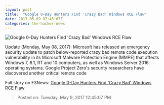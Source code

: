 ```yaml
---
layout: post
title:  "Google 0-Day Hunters Find 'Crazy Bad' Windows RCE Flaw"
date: 2017-05-09 07:45:07Z
categories: the-hacker-news
---
```


![Google 0-Day Hunters Find 'Crazy Bad' Windows RCE Flaw](https://3.bp.blogspot.com/-eA4mUrxsfY8/WRBKbTlSeII/AAAAAAAAsgw/oPyhjYZhbxMhNZY9cI4s2pXo-827sFcsQCLcB/s1600/windows-zero-day-remote-code-execution-exploit.png)

Update (Monday, May 08, 2017): Microsoft has released an emergency security update to patch below-reported crazy bad remote code execution vulnerability in its Microsoft Malware Protection Engine (MMPE) that affects Windows 7, 8.1, RT and 10 computers, as well as Windows Server 2016 operating systems. Google Project Zero's security researchers have discovered another critical remote code


Full story on F3News: [Google 0-Day Hunters Find 'Crazy Bad' Windows RCE Flaw](http://www.f3nws.com/n/hWeDPJ)

> Posted on: Tuesday, May 9, 2017 12:45:07 PM
